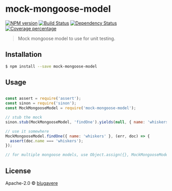 # mock-mongoose-model 
[![NPM version][npm-image]][npm-url] 
[![Build Status][travis-image]][travis-url] 
[![Dependency Status][daviddm-image]][daviddm-url] 
[![Coverage percentage][coveralls-image]][coveralls-url]

> Mock mongoose model to use for unit testing.

## Installation

```sh
$ npm install --save mock-mongoose-model
```

## Usage

```js

const assert = require('assert');
const sinon = require('sinon');
const MockMongooseModel = require('mock-mongoose-model');

// stub the mock
sinon.stub(MockMongooseModel, 'findOne').yields(null, { name: 'whiskers' });

// use it somewhere
MockMongooseModel.findOne({ name: 'whiskers' }, (err, doc) => {
  assert(doc.name === 'whiskers');
});

// for multiple mongoose models, use Object.assign({}, MockMongooseModel);

```

## License

Apache-2.0 © [blugavere](http://benlugavere.com)


[npm-image]: https://badge.fury.io/js/mock-mongoose-model.svg
[npm-url]: https://npmjs.org/package/mock-mongoose-model
[travis-image]: https://travis-ci.org/blugavere/mock-mongoose-model.svg?branch=master
[travis-url]: https://travis-ci.org/blugavere/mock-mongoose-model
[daviddm-image]: https://david-dm.org/blugavere/mock-mongoose-model.svg?theme=shields.io
[daviddm-url]: https://david-dm.org/blugavere/mock-mongoose-model
[coveralls-image]: https://coveralls.io/repos/blugavere/mock-mongoose-model/badge.svg
[coveralls-url]: https://coveralls.io/r/blugavere/mock-mongoose-model
